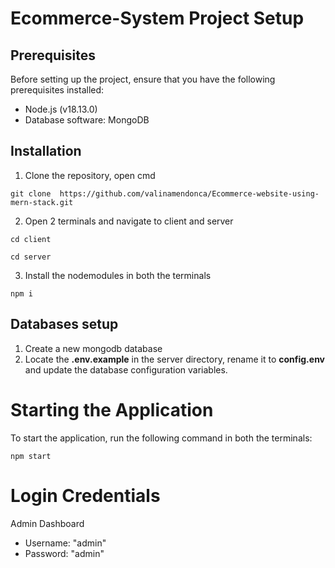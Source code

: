 # Ecommerce-System Project Setup


## Prerequisites

Before setting up the project, ensure that you have the following prerequisites installed:

- Node.js (v18.13.0)
- Database software: MongoDB


## Installation

1. Clone the repository, open cmd
   
` git clone  https://github.com/valinamendonca/Ecommerce-website-using-mern-stack.git `


2. Open 2 terminals and navigate to client and server
   
` cd client `

` cd server `


3. Install the nodemodules in both the terminals
   
` npm i `


## Databases setup

1. Create a new mongodb database
2. Locate the **.env.example** in the server directory, rename it to **config.env** and update the database configuration variables.


# Starting the Application

To start the application, run the following command in both the terminals:

` npm start ` 


# Login Credentials
 
 Admin Dashboard
 - Username: "admin"
 - Password: "admin"
